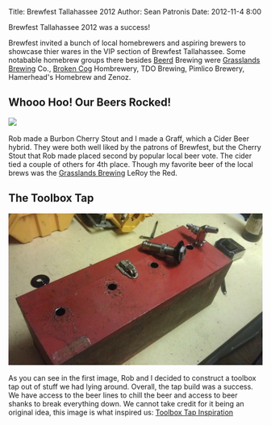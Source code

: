 Title: Brewfest Tallahassee 2012
Author: Sean Patronis
Date: 2012-11-4 8:00

Brewfest Tallahassee 2012 was a success! 
 
Brewfest invited a bunch of local homebrewers and aspiring brewers to showcase thier wares in the VIP section of Brewfest Tallahassee.  Some notabable homebrew groups there besides [Beerd][] Brewing were [Grasslands Brewing][] Co., [Broken Cog][] Hombrewery, TDO Brewing, Pimlico Brewery, Hamerhead's Homebrew and Zenoz.  

## Whooo Hoo! Our Beers Rocked!

<img src="brewfest2012/beerd_brewfest2012.jpg"/>

Rob made a Burbon Cherry Stout and I made a Graff, which a Cider Beer hybrid.  They were both well liked by the patrons of Brewfest, but the Cherry Stout that Rob made placed second by popular local beer vote.  The cider tied a couple of others for 4th place. Though my favorite beer of the local brews was the [Grasslands Brewing][] LeRoy the Red.

## The Toolbox Tap

<img src="brewfest2012/toolbox_tap_build.jpg"/>

As you can see in the first image, Rob and I decided to construct a toolbox tap out of stuff we had lying around.  Overall, the tap build was a success. We have access to the beer lines to chill the beer and access to beer shanks to break everything down.  We cannot take credit for it being an original idea, this image is what inspired us:
[Toolbox Tap Inspiration][]


[Grasslands Brewing]: http://grasslandsbrewery.com/
[Beerd]: https://www.facebook.com/Beerdbrews
[Broken Cog]: https://www.facebook.com/BrokenCogAles
[Toolbox Tap Inspiration]: http://www.wortomatic.com/articles/Four-Faucet-T-Style-Draft-Tower
